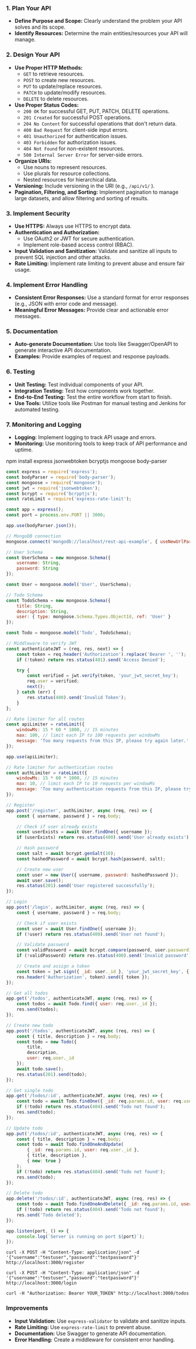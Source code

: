 ### 1. **Plan Your API**
- **Define Purpose and Scope:** Clearly understand the problem your API solves and its scope.
- **Identify Resources:** Determine the main entities/resources your API will manage.
### 2. **Design Your API**
- **Use Proper HTTP Methods:**
    - `GET`  to retrieve resources.
    - `POST`  to create new resources.
    - `PUT`  to update/replace resources.
    - `PATCH`  to update/modify resources.
    - `DELETE`  to delete resources.
- **Use Proper Status Codes:**
    - `200 OK`  for successful GET, PUT, PATCH, DELETE operations.
    - `201 Created`  for successful POST operations.
    - `204 No Content`  for successful operations that don't return data.
    - `400 Bad Request`  for client-side input errors.
    - `401 Unauthorized`  for authentication issues.
    - `403 Forbidden`  for authorization issues.
    - `404 Not Found`  for non-existent resources.
    - `500 Internal Server Error`  for server-side errors.
- **Organize URIs:**
    - Use nouns to represent resources.
    - Use plurals for resource collections.
    - Nested resources for hierarchical data.
- **Versioning:** Include versioning in the URI (e.g., `/api/v1/` ).
- **Pagination, Filtering, and Sorting:** Implement pagination to manage large datasets, and allow filtering and sorting of results.
### 3. **Implement Security**
- **Use HTTPS:** Always use HTTPS to encrypt data.
- **Authentication and Authorization:**
    - Use OAuth2 or JWT for secure authentication.
    - Implement role-based access control (RBAC).
- **Input Validation and Sanitization:** Validate and sanitize all inputs to prevent SQL injection and other attacks.
- **Rate Limiting:** Implement rate limiting to prevent abuse and ensure fair usage.
### 4. **Implement Error Handling**
- **Consistent Error Responses:** Use a standard format for error responses (e.g., JSON with error code and message).
- **Meaningful Error Messages:** Provide clear and actionable error messages.
### 5. **Documentation**
- **Auto-generate Documentation:** Use tools like Swagger/OpenAPI to generate interactive API documentation.
- **Examples:** Provide examples of request and response payloads.
### 6. **Testing**
- **Unit Testing:** Test individual components of your API.
- **Integration Testing:** Test how components work together.
- **End-to-End Testing:** Test the entire workflow from start to finish.
- **Use Tools:** Utilize tools like Postman for manual testing and Jenkins for automated testing.
### 7. **Monitoring and Logging**
- **Logging:** Implement logging to track API usage and errors.
- **Monitoring:** Use monitoring tools to keep track of API performance and uptime.


npm install express jsonwebtoken bcryptjs mongoose body-parser





``` javascript
const express = require('express');
const bodyParser = require('body-parser');
const mongoose = require('mongoose');
const jwt = require('jsonwebtoken');
const bcrypt = require('bcryptjs');
const rateLimit = require('express-rate-limit');

const app = express();
const port = process.env.PORT || 3000;

app.use(bodyParser.json());

// MongoDB connection
mongoose.connect('mongodb://localhost/rest-api-example', { useNewUrlParser: true, useUnifiedTopology: true });

// User Schema
const UserSchema = new mongoose.Schema({
    username: String,
    password: String
});

const User = mongoose.model('User', UserSchema);

// Todo Schema
const TodoSchema = new mongoose.Schema({
    title: String,
    description: String,
    user: { type: mongoose.Schema.Types.ObjectId, ref: 'User' }
});

const Todo = mongoose.model('Todo', TodoSchema);

// Middleware to verify JWT
const authenticateJWT = (req, res, next) => {
    const token = req.header('Authorization').replace('Bearer ', '');
    if (!token) return res.status(401).send('Access Denied');

    try {
        const verified = jwt.verify(token, 'your_jwt_secret_key');
        req.user = verified;
        next();
    } catch (err) {
        res.status(400).send('Invalid Token');
    }
};

// Rate limiter for all routes
const apiLimiter = rateLimit({
    windowMs: 15 * 60 * 1000, // 15 minutes
    max: 100, // limit each IP to 100 requests per windowMs
    message: 'Too many requests from this IP, please try again later.'
});

app.use(apiLimiter);

// Rate limiter for authentication routes
const authLimiter = rateLimit({
    windowMs: 15 * 60 * 1000, // 15 minutes
    max: 10, // limit each IP to 10 requests per windowMs
    message: 'Too many authentication requests from this IP, please try again later.'
});

// Register
app.post('/register', authLimiter, async (req, res) => {
    const { username, password } = req.body;

    // Check if user already exists
    const userExists = await User.findOne({ username });
    if (userExists) return res.status(400).send('User already exists');

    // Hash password
    const salt = await bcrypt.genSalt(10);
    const hashedPassword = await bcrypt.hash(password, salt);

    // Create new user
    const user = new User({ username, password: hashedPassword });
    await user.save();
    res.status(201).send('User registered successfully');
});

// Login
app.post('/login', authLimiter, async (req, res) => {
    const { username, password } = req.body;

    // Check if user exists
    const user = await User.findOne({ username });
    if (!user) return res.status(400).send('User not found');

    // Validate password
    const validPassword = await bcrypt.compare(password, user.password);
    if (!validPassword) return res.status(400).send('Invalid password');

    // Create and assign a token
    const token = jwt.sign({ _id: user._id }, 'your_jwt_secret_key', { expiresIn: '1h' });
    res.header('Authorization', token).send({ token });
});

// Get all todos
app.get('/todos', authenticateJWT, async (req, res) => {
    const todos = await Todo.find({ user: req.user._id });
    res.send(todos);
});

// Create new todo
app.post('/todos', authenticateJWT, async (req, res) => {
    const { title, description } = req.body;
    const todo = new Todo({
        title,
        description,
        user: req.user._id
    });
    await todo.save();
    res.status(201).send(todo);
});

// Get single todo
app.get('/todos/:id', authenticateJWT, async (req, res) => {
    const todo = await Todo.findOne({ _id: req.params.id, user: req.user._id });
    if (!todo) return res.status(404).send('Todo not found');
    res.send(todo);
});

// Update todo
app.put('/todos/:id', authenticateJWT, async (req, res) => {
    const { title, description } = req.body;
    const todo = await Todo.findOneAndUpdate(
        { _id: req.params.id, user: req.user._id },
        { title, description },
        { new: true }
    );
    if (!todo) return res.status(404).send('Todo not found');
    res.send(todo);
});

// Delete todo
app.delete('/todos/:id', authenticateJWT, async (req, res) => {
    const todo = await Todo.findOneAndDelete({ _id: req.params.id, user: req.user._id });
    if (!todo) return res.status(404).send('Todo not found');
    res.send('Todo deleted');
});

app.listen(port, () => {
    console.log(`Server is running on port ${port}`);
});
```




```
curl -X POST -H "Content-Type: application/json" -d '{"username":"testuser","password":"testpassword"}' http://localhost:3000/register
```
```
curl -X POST -H "Content-Type: application/json" -d '{"username":"testuser","password":"testpassword"}' http://localhost:3000/login
```
```
curl -H "Authorization: Bearer YOUR_TOKEN" http://localhost:3000/todos
```
### Improvements
- **Input Validation:** Use `express-validator`  to validate and sanitize inputs.
- **Rate Limiting:** Use `express-rate-limit`  to prevent abuse.
- **Documentation:** Use Swagger to generate API documentation.
- **Error Handling:** Create a middleware for consistent error handling.


